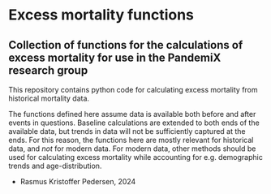 # Excess mortality functions

## Collection of functions for the calculations of excess mortality for use in the PandemiX research group

This repository contains python code for calculating excess mortality from historical mortality data.

The functions defined here assume data is available both before and after events in questions. Baseline calculations are extended to both ends of the available data, but trends in data will not be sufficiently captured at the ends. For this reason, the functions here are mostly relevant for historical data, and _not_ for modern data. 
For modern data, other methods should be used for calculating excess mortality while accounting for e.g. demographic trends and age-distribution. 

- Rasmus Kristoffer Pedersen, 2024